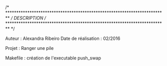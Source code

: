 /* ************************************************************************* */
				DESCRIPTION
/* ************************************************************************* */

Auteur : Alexandra Ribeiro
Date de réalisation : 02/2016

Projet :
Ranger une pile

Makefile : création de l'executable push_swap
